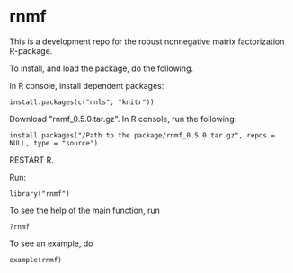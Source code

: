 rnmf
====

This is a development repo for the robust nonnegative matrix factorization R-package.

To install, and load the package, do the following.

In R console, install dependent packages:

```
install.packages(c("nnls", "knitr"))
```
Download "rnmf_0.5.0.tar.gz". In R console, run the following:

```
install.packages("/Path to the package/rnmf_0.5.0.tar.gz", repos = NULL, type = "source")
```
RESTART R. 

Run:

```
library("rnmf")
```

To see the help of the main function, run

```
?rnmf
```
To see an example, do

```
example(rnmf)
```
